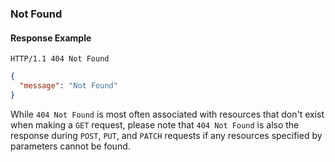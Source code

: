 ### Not Found

#### Response Example

```
HTTP/1.1 404 Not Found
```

```json
{
  "message": "Not Found"
}
```

While `404 Not Found` is most often associated with resources that don't exist when making a `GET` request, please note that `404 Not Found` is also the response during `POST`, `PUT`, and `PATCH` requests if any resources specified by parameters cannot be found.

